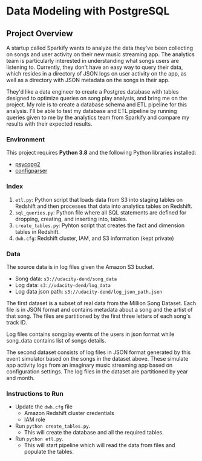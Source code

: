 # Data Modeling with PostgreSQL

## Project Overview
A startup called Sparkify wants to analyze the data they've been collecting on songs and user activity on their new music streaming app. The analytics team is particularly interested in understanding what songs users are listening to. Currently, they don't have an easy way to query their data, which resides in a directory of JSON logs on user activity on the app, as well as a directory with JSON metadata on the songs in their app.

They'd like a data engineer to create a Postgres database with tables designed to optimize queries on song play analysis, and bring me on the project. My role is to create a database schema and ETL pipeline for this analysis. I'll be able to test my database and ETL pipeline by running queries given to me by the analytics team from Sparkify and compare my results with their expected results.

### Environment

This project requires **Python 3.8** and the following Python libraries installed:

- [psycopg2](https://pypi.org/project/psycopg2/)
- [configparser](https://pypi.org/project/configparser/)

### Index

1. `etl.py`: Python script that loads data from S3 into staging tables on Redshift and then processes that data into analytics tables on Redshift.
2. `sql_queries.py`: Python file where all SQL statements are defined for dropping, creating, and inserting into, tables.
3. `create_tables.py`: Pyhton script that creates the fact and dimension tables in Redshift.
4. `dwh.cfg`: Redshift cluster, IAM, and S3 information (kept private)

### Data

The source data is in log files given the Amazon S3 bucket.

* Song data: `s3://udacity-dend/song_data`
* Log data: `s3://udacity-dend/log_data`
* Log data json path: `s3://udacity-dend/log_json_path.json`
    
The first dataset is a subset of real data from the Million Song Dataset. Each file is in JSON 
format and contains metadata about a song and the artist of that song. The files are partitioned 
by the first three letters of each song's track ID. 

Log files contains songplay events of the users in json format 
while song_data contains list of songs details.

The second dataset consists of log files in JSON format generated by this event simulator based 
on the songs in the dataset above. These simulate app activity logs from an imaginary music 
streaming app based on configuration settings. The log files in the dataset are partitioned by 
year and month.

### Instructions to Run

* Update the `dwh.cfg` file
    * Amazon Redshift cluster credentials
    * IAM role
* Run `python create_tables.py`. 
    * This will create the database and all the required tables.
* Run `python etl.py`. 
    * This will start pipeline which will read the data from files and populate the tables.
